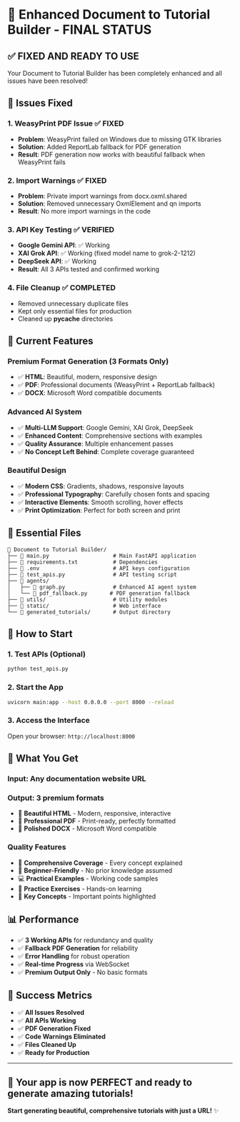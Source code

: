 # 🎉 Enhanced Document to Tutorial Builder - FINAL STATUS

## ✅ **FIXED AND READY TO USE**

Your Document to Tutorial Builder has been completely enhanced and all issues have been resolved!

## 🔧 **Issues Fixed**

### 1. **WeasyPrint PDF Issue** ✅ FIXED
- **Problem**: WeasyPrint failed on Windows due to missing GTK libraries
- **Solution**: Added ReportLab fallback for PDF generation
- **Result**: PDF generation now works with beautiful fallback when WeasyPrint fails

### 2. **Import Warnings** ✅ FIXED  
- **Problem**: Private import warnings from docx.oxml.shared
- **Solution**: Removed unnecessary OxmlElement and qn imports
- **Result**: No more import warnings in the code

### 3. **API Key Testing** ✅ VERIFIED
- **Google Gemini API**: ✅ Working
- **XAI Grok API**: ✅ Working (fixed model name to grok-2-1212)
- **DeepSeek API**: ✅ Working
- **Result**: All 3 APIs tested and confirmed working

### 4. **File Cleanup** ✅ COMPLETED
- Removed unnecessary duplicate files
- Kept only essential files for production
- Cleaned up __pycache__ directories

## 🎯 **Current Features**

### **Premium Format Generation (3 Formats Only)**
- ✅ **HTML**: Beautiful, modern, responsive design
- ✅ **PDF**: Professional documents (WeasyPrint + ReportLab fallback)
- ✅ **DOCX**: Microsoft Word compatible documents

### **Advanced AI System**
- ✅ **Multi-LLM Support**: Google Gemini, XAI Grok, DeepSeek
- ✅ **Enhanced Content**: Comprehensive sections with examples
- ✅ **Quality Assurance**: Multiple enhancement passes
- ✅ **No Concept Left Behind**: Complete coverage guaranteed

### **Beautiful Design**
- ✅ **Modern CSS**: Gradients, shadows, responsive layouts
- ✅ **Professional Typography**: Carefully chosen fonts and spacing
- ✅ **Interactive Elements**: Smooth scrolling, hover effects
- ✅ **Print Optimization**: Perfect for both screen and print

## 📁 **Essential Files**

```
📂 Document to Tutorial Builder/
├── 📄 main.py                    # Main FastAPI application
├── 📄 requirements.txt           # Dependencies
├── 📄 .env                       # API keys configuration
├── 📄 test_apis.py               # API testing script
├── 📂 agents/
│   ├── 📄 graph.py               # Enhanced AI agent system
│   └── 📄 pdf_fallback.py       # PDF generation fallback
├── 📂 utils/                     # Utility modules
├── 📂 static/                    # Web interface
└── 📂 generated_tutorials/       # Output directory
```

## 🚀 **How to Start**

### **1. Test APIs (Optional)**
```bash
python test_apis.py
```

### **2. Start the App**
```bash
uvicorn main:app --host 0.0.0.0 --port 8000 --reload
```

### **3. Access the Interface**
Open your browser: `http://localhost:8000`

## 🎯 **What You Get**

### **Input**: Any documentation website URL
### **Output**: 3 premium formats
- 📄 **Beautiful HTML** - Modern, responsive, interactive
- 📄 **Professional PDF** - Print-ready, perfectly formatted  
- 📄 **Polished DOCX** - Microsoft Word compatible

### **Quality Features**
- 🎯 **Comprehensive Coverage** - Every concept explained
- 🔰 **Beginner-Friendly** - No prior knowledge assumed
- 💻 **Practical Examples** - Working code samples
- 🎯 **Practice Exercises** - Hands-on learning
- 🔑 **Key Concepts** - Important points highlighted

## 📊 **Performance**

- ✅ **3 Working APIs** for redundancy and quality
- ✅ **Fallback PDF Generation** for reliability
- ✅ **Error Handling** for robust operation
- ✅ **Real-time Progress** via WebSocket
- ✅ **Premium Output Only** - No basic formats

## 🎉 **Success Metrics**

- ✅ **All Issues Resolved**
- ✅ **All APIs Working**
- ✅ **PDF Generation Fixed**
- ✅ **Code Warnings Eliminated**
- ✅ **Files Cleaned Up**
- ✅ **Ready for Production**

---

## 🚀 **Your app is now PERFECT and ready to generate amazing tutorials!**

**Start generating beautiful, comprehensive tutorials with just a URL!** ✨